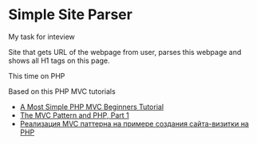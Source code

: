 Simple Site Parser
=========================

My task for inteview

Site that gets URL of the webpage from user, parses this webpage and shows all H1 tags on this page.

This time on PHP

Based on this PHP MVC tutorials

* [A Most Simple PHP MVC Beginners Tutorial](http://requiremind.com/a-most-simple-php-mvc-beginners-tutorial/)
* [The MVC Pattern and PHP, Part 1](https://www.sitepoint.com/the-mvc-pattern-and-php-1/)
* [Реализация MVC паттерна на примере создания сайта-визитки на PHP](https://habrahabr.ru/post/150267/#Theory)
